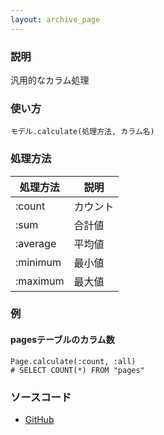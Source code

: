 ```yaml
---
layout: archive_page
---
```

### 説明
汎用的なカラム処理

### 使い方
    モデル.calculate(処理方法, カラム名)

### 処理方法

処理方法 | 説明
---------|-----
:count   | カウント
:sum     | 合計値
:average | 平均値
:minimum | 最小値
:maximum | 最大値

### 例
#### pagesテーブルのカラム数
    Page.calculate(:count, :all)
    # SELECT COUNT(*) FROM "pages"

### ソースコード
* [GitHub](https://github.com/rails/rails/blob/ac30e389ecfa0e26e3d44c1eda8488ddf63b3ecc/activerecord/lib/active_record/relation/calculations.rb#L131)